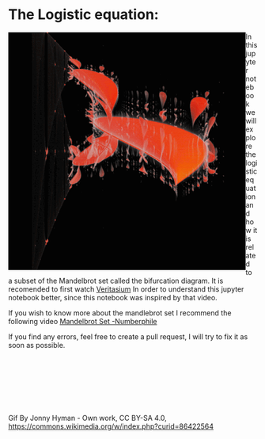# The Logistic equation:

 
<img align="left" width="480"  src="https://github.com/Ale9806/The_logistic_equation/blob/master/images/480px-Logistic_Map_Bifurcations_Underneath_Mandelbrot_Set.gif">




In this jupyter notebook we will explore the logistic equation and how it is related to a subset of the Mandelbrot set called the bifurcation diagram. It is recomended to first watch [Veritasium](https://www.youtube.com/watch?v=ovJcsL7vyrk&t=540s) In order to understand this jupyter notebook better, since this  notebook was inspired by that video.

If you wish to know more about the mandlebrot set I recommend the following video [Mandelbrot Set -Numberphile](https://www.youtube.com/watch?v=FFftmWSzgmk)

If you find any errors, feel free to create a pull request, I will try to fix it as soon as possible. 

<br>
<br>
<br>
<br>
<br>
<br>


 Gif By Jonny Hyman - Own work, CC BY-SA 4.0, https://commons.wikimedia.org/w/index.php?curid=86422564
